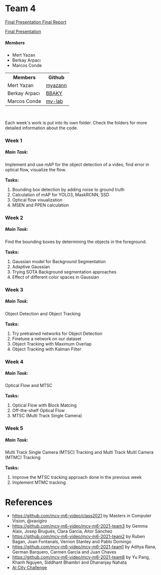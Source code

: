 # Team 4

<a href="https://docs.google.com/presentation/d/1b0QMpw4VCq5pxB1ervWR-RmGtVDo7NSKiWAb-98Pr3M/edit?usp=sharing"> Final Presentation </a>
<a href="https://www.overleaf.com/project/6273add67e9110351474315a"> Final Report </a>

<a href="https://drive.google.com/drive/folders/1ZbrfaBpwtSWTxpwKVD4hcCfQAlJQiWdA?usp=sharing"> Final Presentation </a>


<h5> Members </h5>
<ul>
<li> Mert Yazan </li>
<li> Berkay Arpacı </li>
<li> Marcos Conde </li>
</ul>

<table style="width:100%">
  <tr>
    <th>Members</th>
    <th>Github</th>
  </tr>
  <tr>
    <td>Mert Yazan</td>
    <td><a href="https://github.com/myazann"> myazann </a></td>
  </tr>
    <tr>
    <td>Berkay Arpacı</td>
    <td><a href="https://github.com/BBAKY"> BBAKY </a></td>

  </tr>
    <td>Marcos Conde</td>
    <td><a href="https://github.com/mv-lab"> mv-lab </a></td>
  </tr>
</table>

<br>
  
Each week's work is put into its own folder. Check the folders for more detailed information about the code.

<h3> Week 1 </h3>
<h5> Main Task: </h5> 
Implement and use mAP for the object detection of a video, find error in optical flow, visualize the flow.
<br> <br>
<b> Tasks: </b>
<ol>
<li> Bounding box detection by adding noise to ground truth
<li> Calculation of mAP for YOLO3, MaskRCNN, SSD
<li> Optical flow visualization
<li> MSEN and PPEN calculation
</ol>

<h3> Week 2 </h3>
<h5> Main Task: </h5>
Find the bounding boxes by determining the objects in the foreground. 
<br> <br>
<b> Tasks: </b>
<ol>
<li> Gaussian model for Background Segmentation
<li> Adaptive Gaussian
<li> Trying SOTA Background segmentation approaches
<li> Effect of different color spaces in Gaussian
</ol>


<h3> Week 3 </h3>
<h5> Main Task: </h5>
Object Detection and Object Tracking
<br> <br>
<b> Tasks: </b>
<ol>
<li> Try pretrained networks for Object Detection
<li> Finetune a network on our dataset
<li> Object Tracking with Maximum Overlap
<li> Object Tracking with Kalman Filter
</ol>


<h3> Week 4 </h3>
<h5> Main Task: </h5>
Optical Flow and MTSC
<br> <br>
<b> Tasks: </b>
<ol>
<li> Optical Flow with Block Matcing
<li> Off-the-shelf Optical Flow
<li> MTSC (Multi Track Single Camera)
</ol>

<h3> Week 5 </h3>
<h5> Main Task: </h5>
Multi Track Single Camera (MTSC) Tracking and Multi Track Multi Camera (MTMC) Tracking
<br> <br>
<b> Tasks: </b>
<ol>
<li> Improve the MTSC tracking approach done in the previous week
<li> Implement MTMC tracking
</ol>

# References

- https://github.com/mcv-m6-video/class2021 by Masters in Computer Vision, @xavigiro 
- https://github.com/mcv-m6-video/mcv-m6-2021-team3 by Gemma Alaix, Josep Brugués, Clara Garcia, Aitor Sánchez
- https://github.com/mcv-m6-video/mcv-m6-2021-team2 by Ruben Bagan, Joan Fontanals, Vernon Stanley and Pablo Domingo
- https://github.com/mcv-m6-video/mcv-m6-2021-team1 by Aditya Rana, German Barquero, Carmen García and Juan Chaves
- https://github.com/mcv-m6-video/mcv-m6-2021-team8 by Yu Pang, Khanh Nguyen, Siddhant Bhambri and Dhananjay Nahata
- [AI City Challenge](https://www.aicitychallenge.org/2021-ai-city/)

